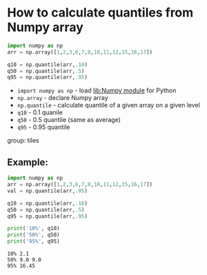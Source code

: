 # How to calculate quantiles from Numpy array

```python
import numpy as np
arr = np.array([1,2,3,6,7,8,10,11,12,15,16,17])

q10 = np.quantile(arr,.10)
q50 = np.quantile(arr,.5)
q95 = np.quantile(arr,.95)
```

- `import numpy as np` - load [lib:Numpy module](/python-numpy/how-to-install-python-numpy-lib) for Python
- `np.array` - declare Numpy array
- `np.quantile` - calculate quantile of a given array on a given level
- `q10` - 0.1 quanile
- `q50` - 0.5 quantile (same as average)
- `q95` - 0.95 quantile

group: tiles

## Example: 
```python
import numpy as np
arr = np.array([1,2,3,6,7,8,10,11,12,15,16,17])
val = np.quantile(arr,.05)

q10 = np.quantile(arr,.10)
q50 = np.quantile(arr,.5)
q95 = np.quantile(arr,.95)

print('10%', q10)
print('50%', q50)
print('95%', q95)
```
```
10% 2.1
50% 9.0 9.0
95% 16.45

```

